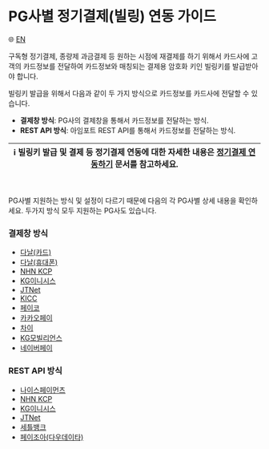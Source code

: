 # PG사별 정기결제(빌링) 연동 가이드

:globe_with_meridians: [EN](/en/Subscription/README.md)

구독형 정기결제, 종량제 과금결제 등 원하는 시점에 재결제를 하기 위해서 카드사에 고객의 카드정보를 전달하여 카드정보와 매칭되는 결제용 암호화 키인 빌링키를 발급받아야 합니다.<Br />

빌링키 발급을 위해서 다음과 같이 두 가지 방식으로 카드정보를 카드사에 전달할 수 있습니다.

- **결제창 방식**: PG사의 결제창을 통해서 카드정보를 전달하는 방식. 
- **REST API 방식**: 아임포트 REST API를 통해서 카드정보를 전달하는 방식.

| ℹ️  **빌링키 발급 및 결제 등 정기결제 연동에 대한 자세한 내용은 <a href="https://docs.iamport.kr/implementation/subscription">정기결제 연동하기</a> 문서를 참고하세요.**|
| --- |

<Br />

PG사별 지원하는 방식 및 설정이 다르기 때문에 다음의 각 PG사별 상세 내용을 확인하세요. 두가지 방식 모두 지원하는 PG사도 있습니다.

### 결제창 방식

- [다날(카드)](./example/danal-card-request-billing-key.md)
- [다날(휴대폰)](./example/danal-phone-request-billing-key.md)
- [NHN KCP](./example/kcp-request-billing-key.md)
- [KG이니시스](./example/inicis-request-billing-key.md)
- [JTNet](./example/jtnet-request-billing-key.md)
- [KICC](./example/kicc-request-billing-key.md)
- [페이코](./example/payco-request-billing-key.md)
- [카카오페이](./example/kakaopay-request-billing-key.md)
- [차이](./example/chai-request-billing-key.md)
- [KG모빌리언스](./example/mobilians-phone-request-billing-key.md)
- [네이버페이](/NAVERPAY/sample/naverpay-recurring.md)

### REST API 방식

- [나이스페이먼츠](./example/nice-api-billing-key.md)
- [NHN KCP](./example/kcp-api-billing-key.md)
- [KG이니시스](./example/inicis-api-billing-key.md)
- [JTNet](./example/jtnet-api-billing-key.md)
- [세틀뱅크](./example/settlebank-api-billing-key.md)
- [페이조아(다우데이타)](./example/payjoa-api-billing-key.md)

